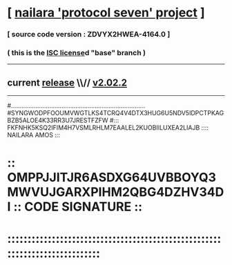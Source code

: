 
# [ [nailara 'protocol seven' project](http://nailara.network/) ]

### [ source code version : ZDVYX2HWEA-4164.0 ]

### ( this is the [ISC license](license)d "base" branch )
---
## current [release](https://github.com/nailara-technologies/protocol-7/releases) \\\\// [v2.02.2](https://github.com/nailara-technologies/protocol-7/releases/tag/v2.02.2)
---

#.............................................................................
#SYNGWODPFOOUMVWGTLKS4TCRQ4V4DTX3HUG6U5NDV5IDPCTPKAGBZB5ALOE4K33RR3U7JRESTFZFW
#::: FKFNHK5KSQ2IFIM4H7VSMLRHLM7EAALEL2KUOBIILUXEA2LIAJB :::: NAILARA AMOS :::
# :: OMPPJJITJR6ASDXG64UVBBOYQ3MWVUJGARXPIHM2QBG4DZHV34DI :: CODE SIGNATURE ::
# ::::::::::::::::::::::::::::::::::::::::::::::::::::::::::::::::::::::::::::
